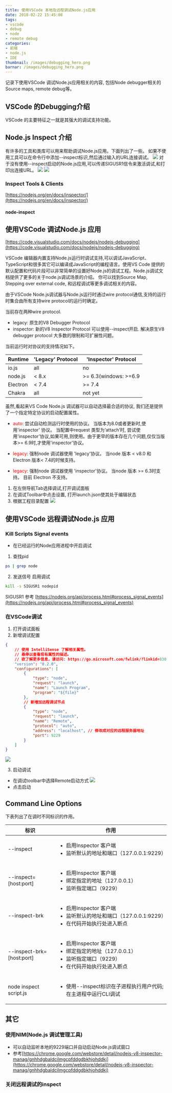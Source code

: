```yaml
---
title: 使用VSCode 本地及远程调试Node.js应用
date: 2018-02-22 15:45:08
tags:
- vscode
- debug
- node
- remote debug
categories:
- 前端
- node.js
- IDE
thumbnail: /images/debugging_hero.png
barnar: /images/debugging_hero.png
---
```


记录下使用VSCode 调试Node.js应用相关的内容, 包括Node debugger相关的Source maps, remote debug等。
<!-- more -->

## VSCode 的Debugging介绍 

VSCode 的主要特征之一就是其强大的调试支持功能。

## Node.js Inspect 介绍 
有许多的工具和类库可以用来帮助调试Node.js应用。下面列出了一些。
如果不使用工具可以在命令行中添加--inspect标识,然后通过输入的URL连接调试。
![](/images/node_inspect_flag.png)
对于没有使用--inspect启动的Node.js应用,可以传递SIGUSR1信令来激活调试,和打印出连接URL。
![](/images/kill_signal.png)
![](/images/print_url.png)

### Inspect Tools & Clients
[https://nodejs.org/en/docs/inspector/](https://nodejs.org/en/docs/inspector/)

#### node-inspect

## 使用VSCode 调试Node.js 应用

[https://code.visualstudio.com/docs/nodejs/nodejs-debugging](https://code.visualstudio.com/docs/nodejs/nodejs-debugging)

VSCode 编辑器内置支持Node.js运行时调试支持,可以调试JavaScript、TypeScript和很多其它可以编译成JavaScript的编程语言。使用VS Code 提供的默认配置和代码片段可以非常简单的设置好Node.js的调试工程。Node.js调试文档提供了更多的关于node.js调试场景的介绍。 你可以找到Source Map, Stepping over external code, 和远程调试等更多调试相关的内容。

由于VSCode Node.js调试器与Node.js运行时通过wire protocol通信,支持的运行时集合由所有支持wire protocol的运行时确定。

当前存在两种wire protocol.
* legacy: 原生的V8 Debugger Protocol
* inspector: 新的V8 Inspector Protocol 可以使用--inspect开启. 解决原生V8 debugger protocol 大多数的限制和可扩展性问题。

当前运行时对协议的支持情况如下。

| Runtime | 'Legacy' Protocol | 'Inspector' Protocol |
| ------- | ----------------- | -------------------- |
| io.js   | all               | no                   |
| node.js | < 8.x             | >= 6.3(windows: >=6.9 |
| Electron| < 7.4             | >= 7.4                |
| Chakra  | all               | not yet               |

虽然,看起来VS Code Node.js 调试器可以自动选择最合适的协议, 我们还是提供了一个指定特定协议的启动配置属性。
* <span style="color:#f00">auto</span>: 尝试自动检测运行时使用的协议。 当版本为8.0或者更新时,使用'inspector' 协议。 当配置中request 类型为‘attach’时, 尝试使用'inspector'协议,如果可用,则使用。由于更早的版本存在几个问题,仅仅当版本>= 6.9时,才使用'inspector'协议。

* <span style="color:#f00">legacy</span>: 强制node 调试器使用 'legacy'协议。 当node 版本 < v8.0 和Electron 版本< 7.4的时候支持。

* <span style="color:#f00">legacy</span>: 强制node 调试器使用 'inspector'协议。 当node 版本 >= 6.3时支持。 目前 Electron 不支持。

1. 在左侧导航Tab选择调试,打开调试面板
2. 在调试Toolbar中点击设置, 打开launch.json使其处于编辑状态
3. 根据工程目录配置
![](/images/vscode_local.png)

## 使用VSCode 远程调试Node.js 应用

### Kill Scripts Signal events
- 在已经运行的Node应用进程中开启调试
1. 查找pid

```bash
ps | grep node
```
2. 发送信号 启用调试

```bash
kill -s SIGUSR1 nodepid
```

SIGUSR1 参考
[https://nodejs.org/api/process.html#process_signal_events](https://nodejs.org/api/process.html#process_signal_events)

### 在VSCode调试

1. 打开调试面板
2. 新增调试配置
```json
{
    // 使用 IntelliSense 了解相关属性。 
    // 悬停以查看现有属性的描述。
    // 欲了解更多信息，请访问: https://go.microsoft.com/fwlink/?linkid=830387
    "version": "0.2.0",
    "configurations": [
        {
            "type": "node",
            "request": "launch",
            "name": "Launch Program",
            "program": "${file}"
        },
        // 新增加远程调试节点
        {
            "type": "node",
            "request": "launch",
            "name": "Remote",
            "protocol": "auto",
            "address": "localhost", // 修改成对应的远程服务器地址
            "port": 9229
        }
    ]
}
```
![](/images/vscode_launch_config.png)

3. 启动调试
- 在调试toolbar中选择Remote启动方式
![](/images/vscode_remote.png)
- 点击启动

## Command Line Options
下表列出了在调时不同标识的作用。

| 标识 | 作用 |
| --- | --- |
| --inspect | <ul><li>启用Inspector 客户端 </li> <li>监听默认的地址和端口（127.0.0.1:9229） </li></ul> |
| --inspect=[host:port] | <ul><li>启用Inspector 客户端</li><li>绑定指定的地址（127.0.0.1）</li><li>监听指定端口（9229）</li></ul> |
| --inspect-brk | <ul><li>启用Inspector 客户端</li><li>监听默认的地址和端口（127.0.0.1:9229）</li><li>在代码开始执行处进入断点</li></ul> |
| --inspect-brk=[host:port] | <ul><li>启用Inspector 客户端</li><li>绑定指定的地址（127.0.0.1）</li><li>监听指定端口（9229）</li><li>在代码开始执行处进入断点</li></ul> |
| node inspect script.js | <ul><li>使用--inspect标识在子进程执行用户代码;在主进程中运行CLI调试</li></ul> |

## 其它

### 使用NIM(Node.js 调试管理工具)
- 可以自动监听本地的9229端口并自动启动Node.js调试窗口
- 参考[https://chrome.google.com/webstore/detail/nodejs-v8-inspector-manag/gnhhdgbaldcilmgcpfddgdbkhjohddkj](https://chrome.google.com/webstore/detail/nodejs-v8-inspector-manag/gnhhdgbaldcilmgcpfddgdbkhjohddkj)

### 关闭远程调试的inspect

